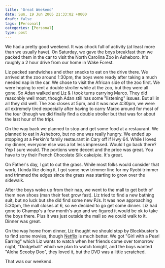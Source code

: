 ```yaml
---
title: 'Great Weekend'
date: Sun, 19 Jun 2005 21:33:02 +0000
draft: false
tags: [Personal]
categories: [Personal]
type: post
---
```


We had a pretty good weekend. It was chock full of activity (at least more than we usually have). On Saturday, we gave the boys breakfast then we packed them in the car to visit the North Carolina Zoo in Asheboro. It's roughly a 2 hour drive from our home in Wake Forest.

Liz packed sandwiches and other snacks to eat on the drive there. We arrived at the zoo around 1:30pm, the boys were ready after taking a much needed nap in the car. We chose to visit the African side of the zoo first. We were hoping to rent a double stroller while at the zoo, but they were all gone. So Adan walked and Liz & I took turns carrying Marco. They did reasonbly well most, though Adan still has some "listening" issues. But all in all they did well. The zoo closes at 5pm, and it was now 4:30pm, we were all extremely tired expecially after having to carry Marco around for most of the tour (though we did finally find a double stroller but that was for about the last hour of the trip).

On the way back we planned to stop and get some food at a restaurant. We planned to eat in Asheboro, but no one was really hungry. We ended up stopping at a Perkin's family restaurant in Cary off if Hwy 64. While I loved my dinner, everyone else was a lot less impressed. Would I go back there? Yep I sure would. The portions were decent and the price was great. You have to try their French Chocolate Silk cake/pie. It's great.

On Father's day, I got to cut the grass. While most folks would consider that work, I kinda like doing it. I got some new trimmer line for my Ryobi trimmer and trimmed the edges since the grass was starting to grow over the sidewalk.

After the boys woke up from their nap, we went to the mall to get both of them new shoes (man their feet grow fast). Liz tried to find a new bathing suit, but no luck but she did find some new PJs. It was now approaching 5:30pm, the mall closes at 6, so we decided to go get some dinner. Liz had gone to Champp's a few month's ago and we figured it would be ok to take the boys there. Plus it was just outside the mall so we could walk to it. Dinner was great.

On the way home from dinner, Liz thought we should stop by Blockbuster's to find some movies, though [Netflix](http://www.netflix.com) is much better. We got "Girl with a Pearl Earring" which Liz wants to watch when her friends come over tomorrow night, "Dodgeball" which we plan to watch tonight, and the boys wanted "Aloha Scooby Doo", they loved it, but the DVD was a little scratched.

That was our weekend.